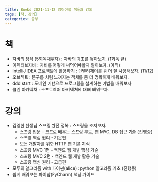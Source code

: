 ```yaml
---
title: Books 2021-11-12 읽어야할 책들과 강의
tags: [책, 강의]
categories: 공부
---
```

# 책
- 자바의 정석 (5회독채우자) : 자바의 기초를 쌓아보자. (1회독 끝)
- 이펙티브자바  : 자바를 어떻게 써먹어야할지 알아보자. (아직)
- IntelliJ IDEA 프로젝트에 활용하기 : 인텔리제이를 좀 더 잘 사용해보자. (11/12)
- 오브젝트 : 뜬구름 처럼 느껴지는 객체를 좀 더 명확하게 배워보자. 
- ddd start : 도메인 기반으로 프로그램을 설계하는 기법을 배워보자. 
- 클린 아키텍쳐 : 소프트웨어 아키텍처에 대해 배워보자. 

# 강의 
- 김영한 선생님 스프링 완전 정복 : 스프링을 조져보자. 
    - 스프링 입문 - 코드로 배우는 스프링 부트, 웹 MVC, DB 접근 기술 (진행중)
    - 스프링 핵심 원리 - 기본편
    - 모든 개발자를 위한 HTTP 웹 기본 지식
    - 스프링 MVC 1편 - 백엔드 웹 개발 핵심 기술
    - 스프링 MVC 2편 - 백엔드 웹 개발 활용 기술
    - 스프링 핵심 원리 - 고급편
- 모두의 알고리즘 with 파이썬(alice) : python 알고리즘 기초 (진행중)
- 쉽게 배워보는 파이참(PyCharm) 핵심 가이드